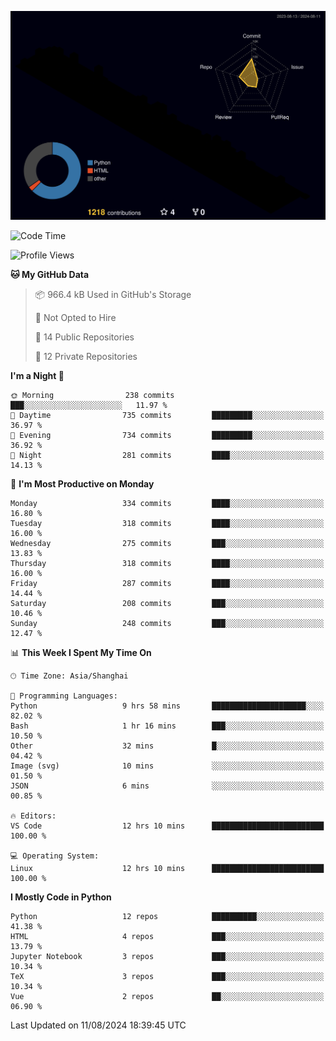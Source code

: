 <!--![](https://raw.githubusercontent.com/BorisYang326/BorisYang326/output/github-contribution-grid-snake-dark.svg) -->
![](./profile-3d-contrib/profile-night-rainbow.svg)
<!--START_SECTION:waka-->
![Code Time](http://img.shields.io/badge/Code%20Time-355%20hrs-blue)

![Profile Views](http://img.shields.io/badge/Profile%20Views-0-blue)

**🐱 My GitHub Data** 

> 📦 966.4 kB Used in GitHub's Storage 
 > 
> 🚫 Not Opted to Hire
 > 
> 📜 14 Public Repositories 
 > 
> 🔑 12 Private Repositories 
 > 
**I'm a Night 🦉** 

```text
🌞 Morning                238 commits         ███░░░░░░░░░░░░░░░░░░░░░░   11.97 % 
🌆 Daytime                735 commits         █████████░░░░░░░░░░░░░░░░   36.97 % 
🌃 Evening                734 commits         █████████░░░░░░░░░░░░░░░░   36.92 % 
🌙 Night                  281 commits         ████░░░░░░░░░░░░░░░░░░░░░   14.13 % 
```
📅 **I'm Most Productive on Monday** 

```text
Monday                   334 commits         ████░░░░░░░░░░░░░░░░░░░░░   16.80 % 
Tuesday                  318 commits         ████░░░░░░░░░░░░░░░░░░░░░   16.00 % 
Wednesday                275 commits         ███░░░░░░░░░░░░░░░░░░░░░░   13.83 % 
Thursday                 318 commits         ████░░░░░░░░░░░░░░░░░░░░░   16.00 % 
Friday                   287 commits         ████░░░░░░░░░░░░░░░░░░░░░   14.44 % 
Saturday                 208 commits         ███░░░░░░░░░░░░░░░░░░░░░░   10.46 % 
Sunday                   248 commits         ███░░░░░░░░░░░░░░░░░░░░░░   12.47 % 
```


📊 **This Week I Spent My Time On** 

```text
🕑︎ Time Zone: Asia/Shanghai

💬 Programming Languages: 
Python                   9 hrs 58 mins       █████████████████████░░░░   82.02 % 
Bash                     1 hr 16 mins        ███░░░░░░░░░░░░░░░░░░░░░░   10.50 % 
Other                    32 mins             █░░░░░░░░░░░░░░░░░░░░░░░░   04.42 % 
Image (svg)              10 mins             ░░░░░░░░░░░░░░░░░░░░░░░░░   01.50 % 
JSON                     6 mins              ░░░░░░░░░░░░░░░░░░░░░░░░░   00.85 % 

🔥 Editors: 
VS Code                  12 hrs 10 mins      █████████████████████████   100.00 % 

💻 Operating System: 
Linux                    12 hrs 10 mins      █████████████████████████   100.00 % 
```

**I Mostly Code in Python** 

```text
Python                   12 repos            ██████████░░░░░░░░░░░░░░░   41.38 % 
HTML                     4 repos             ███░░░░░░░░░░░░░░░░░░░░░░   13.79 % 
Jupyter Notebook         3 repos             ███░░░░░░░░░░░░░░░░░░░░░░   10.34 % 
TeX                      3 repos             ███░░░░░░░░░░░░░░░░░░░░░░   10.34 % 
Vue                      2 repos             ██░░░░░░░░░░░░░░░░░░░░░░░   06.90 % 
```




 Last Updated on 11/08/2024 18:39:45 UTC
<!--END_SECTION:waka-->
